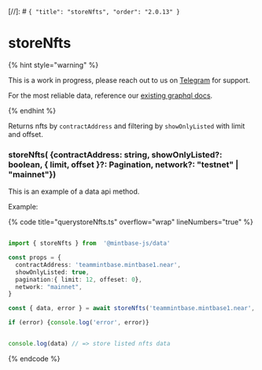 [//]: # `{ "title": "storeNfts", "order": "2.0.13" }`
# storeNfts



{% hint style="warning" %}



This is a work in progress, please reach out to us on [Telegram](https://t.me/mintdev) for support.

For the most reliable data, reference our [existing graphql docs](https://docs.mintbase.io/dev/read-data/mintbase-graph).



{% endhint %}




Returns nfts by `contractAddress` and filtering by `showOnlyListed` with limit and offset.



### storeNfts( {contractAddress: string, showOnlyListed?: boolean, { limit, offset }?: Pagination, network?: "testnet" | "mainnet"})



This is an example of a data api method.




Example:



{% code title="querystoreNfts.ts" overflow="wrap" lineNumbers="true" %}

```typescript

import { storeNfts } from  '@mintbase-js/data'

const props = {
  contractAddress: 'teammintbase.mintbase1.near',
  showOnlyListed: true,
  pagination:{ limit: 12, offeset: 0},
  network: "mainnet",
}

const { data, error } = await storeNfts('teammintbase.mintbase1.near', true);

if (error) {console.log('error', error)}


console.log(data) // => store listed nfts data

```

{% endcode %}